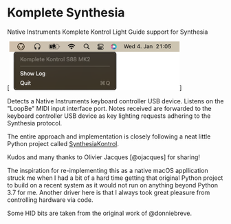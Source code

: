 # Komplete Synthesia
Native Instruments Komplete Kontrol Light Guide support for Synthesia

[![Komplete Synthesia](site/images/KompleteSynthesia.png)]

Detects a Native Instruments keyboard controller USB device. Listens on the "LoopBe" MIDI input interface port.
Notes received are forwarded to the keyboard controller USB device as key lighting requests adhering to the Synthesia
protocol.

The entire approach and implementation is closely following a neat little Python project called [SynthesiaKontrol](https://github.com/ojacques/SynthesiaKontrol).

Kudos and many thanks to Olivier Jacques [@ojacques] for sharing!

The inspiration for re-implementing this as a native macOS appllication struck me when I had a bit of a hard time getting
that original Python project to build on a recent system as it would not run on anything beyond Python 3.7 for me. Another
driver here is that I always took great pleasure from controlling hardware via code.

Some HID bits are taken from the original work of @donniebreve.
